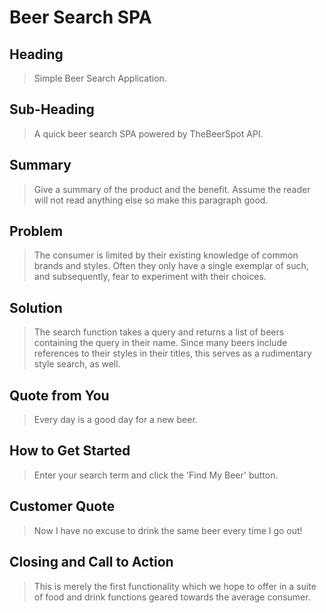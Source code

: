 # Beer Search SPA #

<!--
> This material was originally posted [here](http://www.quora.com/What-is-Amazons-approach-to-product-development-and-product-management). It is reproduced here for posterities sake.

There is an approach called "working backwards" that is widely used at Amazon. They work backwards from the customer, rather than starting with an idea for a product and trying to bolt customers onto it. While working backwards can be applied to any specific product decision, using this approach is especially important when developing new products or features.

For new initiatives a product manager typically starts by writing an internal press release announcing the finished product. The target audience for the press release is the new/updated product's customers, which can be retail customers or internal users of a tool or technology. Internal press releases are centered around the customer problem, how current solutions (internal or external) fail, and how the new product will blow away existing solutions.

If the benefits listed don't sound very interesting or exciting to customers, then perhaps they're not (and shouldn't be built). Instead, the product manager should keep iterating on the press release until they've come up with benefits that actually sound like benefits. Iterating on a press release is a lot less expensive than iterating on the product itself (and quicker!).

If the press release is more than a page and a half, it is probably too long. Keep it simple. 3-4 sentences for most paragraphs. Cut out the fat. Don't make it into a spec. You can accompany the press release with a FAQ that answers all of the other business or execution questions so the press release can stay focused on what the customer gets. My rule of thumb is that if the press release is hard to write, then the product is probably going to suck. Keep working at it until the outline for each paragraph flows.

Oh, and I also like to write press-releases in what I call "Oprah-speak" for mainstream consumer products. Imagine you're sitting on Oprah's couch and have just explained the product to her, and then you listen as she explains it to her audience. That's "Oprah-speak", not "Geek-speak".

Once the project moves into development, the press release can be used as a touchstone; a guiding light. The product team can ask themselves, "Are we building what is in the press release?" If they find they're spending time building things that aren't in the press release (overbuilding), they need to ask themselves why. This keeps product development focused on achieving the customer benefits and not building extraneous stuff that takes longer to build, takes resources to maintain, and doesn't provide real customer benefit (at least not enough to warrant inclusion in the press release).
 -->

## Heading ##
  > Simple Beer Search Application.

## Sub-Heading ##
  > A quick beer search SPA powered by TheBeerSpot API.

## Summary ##
  > Give a summary of the product and the benefit. Assume the reader will not read anything else so make this paragraph good.

## Problem ##
  > The consumer is limited by their existing knowledge of common brands and styles. Often they only have a single exemplar of such, and subsequently, fear to experiment with their choices.

## Solution ##
  > The search function takes a query and returns a list of beers containing the query in their name. Since many beers include references to their styles in their titles, this serves as a rudimentary style search, as well.

## Quote from You ##
  > Every day is a good day for a new beer.

## How to Get Started ##
  > Enter your search term and click the 'Find My Beer' button.

## Customer Quote ##
  > Now I have no excuse to drink the same beer every time I go out!

## Closing and Call to Action ##
  > This is merely the first functionality which we hope to offer in a suite of food and drink functions geared towards the average consumer. 
